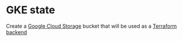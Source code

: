 # GKE state

Create a [Google Cloud Storage](https://cloud.google.com/storage/docs/introduction)
bucket that will be used as a [Terraform backend](https://www.terraform.io/language/settings/backends/gcs)
